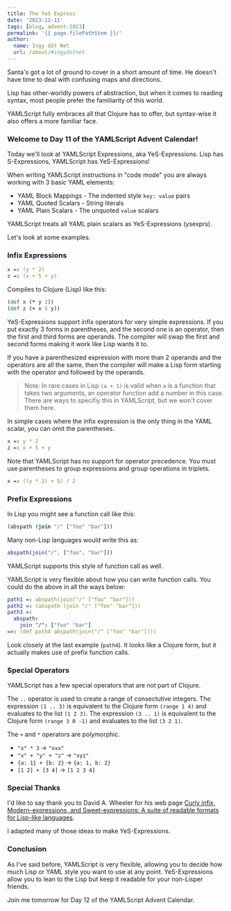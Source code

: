```yaml
---
title: The YeS Express
date: '2023-12-11'
tags: [blog, advent-2023]
permalink: '{{ page.filePathStem }}/'
author:
  name: Ingy döt Net
  url: /about/#ingydotnet
---
```



Santa's got a lot of ground to cover in a short amount of time.
He doesn't have time to deal with confusing maps and directions.

Lisp has other-worldly powers of abstraction, but when it comes to reading
syntax, most people prefer the familiarity of this world.

YAMLScript fully embraces all that Clojure has to offer, but syntax-wise it
also offers a more familiar face.


### Welcome to Day 11 of the YAMLScript Advent Calendar!

Today we'll look at YAMLScript Expressions, aka YeS-Expressions.
Lisp has S-Expressions, YAMLScript has YeS-Expressions!

When writing YAMLScript instructions in "code mode" you are always working with
3 basic YAML elements:

* YAML Block Mappings - The indented style `key: value` pairs
* YAML Quoted Scalars - String literals
* YAML Plain Scalars - The unquoted `value` scalars

YAMLScript treats all YAML plain scalars as YeS-Expressions (ysexprs).

Let's look at some examples.


### Infix Expressions

```yaml
x =: (y * 2)
z =: (x + 5 + y)
```

Compiles to Clojure (Lisp) like this:

```clojure
(def x (* y 2))
(def z (+ x 5 y))
```

YeS-Expressions support infix operators for very simple expressions.
If you put exactly 3 forms in parentheses, and the second one is an operator,
then the first and third forms are operands.
The compiler will swap the first and second forms making it work like Lisp wants
it to.

If you have a parenthesized expression with more than 2 operands and the
operators are all the same, then the compiler will make a Lisp form starting
with the operator and followed by the operands.

> Note: In rare cases in Lisp `(a + 1)` is valid when `a` is a function that
takes two arguments, an operator function add a number in this case.
There are ways to specifiy this in YAMLScript, but we won't cover them here.

In simple cases where the infix expression is the only thing in the YAML scalar,
you can omit the parentheses.

```yaml
x =: y * 2
z =: x + 5 + y
```

Note that YAMLScript has no support for operator precedence.
You must use parentheses to group expressions and group operations in triplets.

```yaml
x =: ((y * 2) + 5) / 2
```


### Prefix Expressions

In Lisp you might see a function call like this:

```clojure
(abspath (join "/" ["foo" "bar"]))
```

Many non-Lisp languages would write this as:

```javascript
abspath(join("/", ["foo", "bar"]))
```

YAMLScript supports this style of function call as well.

YAMLScript is very flexible about how you can write function calls.
You could do the above in all the ways below:

```yaml
path1 =: abspath(join("/" ["foo" "bar"]))
path2 =: (abspath (join "/" ["foo" "bar"]))
path3 =:
  abspath:
    join "/": ["foo" "bar"]
=>: (def path4 abspath(join("/" ["foo" "bar"])))
```

Look closely at the last example (`path4`).
It looks like a Clojure form, but it actually makes use of prefix function
calls.


### Special Operators

YAMLScript has a few special operators that are not part of Clojure.

The `..` operator is used to create a range of consectutive integers.
The expression `(1 .. 3)` is equivalent to the Clojure form `(range 1 4)` and
evaluates to the list `(1 2 3)`.
The expression `(3 .. 1)` is equivalent to the Clojure form `(range 3 0 -1)` and
evaluates to the list `(3 2 1)`.

The `+` and `*` operators are polymorphic.

* `"x" * 3` -> `"xxx"`
* `"x" + "y" + "z"` -> `"xyz"`
* `{a: 1} + {b: 2}` -> `{a: 1, b: 2}`
* `[1 2] + [3 4]` -> `[1 2 3 4]`


### Special Thanks

I'd like to say thank you to David A. Wheeler for his web page [Curly infix,
Modern-expressions, and Sweet-expressions: A suite of readable formats for
Lisp-like languages](
https://dwheeler.com/readable/sweet-expressions.html).

I adapted many of those ideas to make YeS-Expressions.


### Conclusion

As I've said before, YAMLScript is very flexible, allowing you to decide how
much Lisp or YAML style you want to use at any point.
YeS-Expressions allow you to lean to the Lisp but keep it readable for your
non-Lisper friends.

Join me tomorrow for Day 12 of the YAMLScript Advent Calendar.
